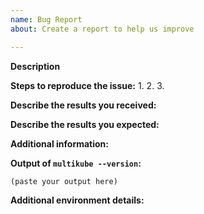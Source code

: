 ```yaml
---
name: Bug Report
about: Create a report to help us improve

---
```

<!--
If you are reporting a new issue, make sure that we do not have any duplicates
already open. You can ensure this by searching the issue list for this
repository. If there is a duplicate, please close your issue and add a comment
to the existing issue instead.

Please try to be as clear as possible. This helps address and fix problems faster
as it takes time for someone else to understand your problem if little and unclear
information is provided.
-->

<!--
Describe the problem you are having in a few paragraphs. Try to describe the problem
as clearly and accurately as possible. 
-->
**Description**


<!--
If possible. Provide a step-by-step instruction of how to reproduce the problem.
-->
**Steps to reproduce the issue:**
1.
2.
3.


<!--
Attach errors, logs, stack traces, images etc. Anything that is useful for 
troubleshooting.
-->
**Describe the results you received:**


**Describe the results you expected:**


<!--
Optional
-->
**Additional information:**


**Output of `multikube --version`:**

```
(paste your output here)
```

<!--
Optional
Information about the environment in which the problem occurs. Such as OS, architecture, AWS etc
-->
**Additional environment details:**